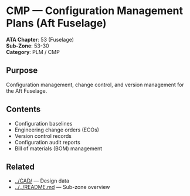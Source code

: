 # CMP — Configuration Management Plans (Aft Fuselage)

**ATA Chapter**: 53 (Fuselage)  
**Sub-Zone**: 53-30  
**Category**: PLM / CMP

## Purpose

Configuration management, change control, and version management for the Aft Fuselage.

## Contents

- Configuration baselines
- Engineering change orders (ECOs)
- Version control records
- Configuration audit reports
- Bill of materials (BOM) management

## Related

- [../CAD/](../CAD/) — Design data
- [../../README.md](../../README.md) — Sub-zone overview
